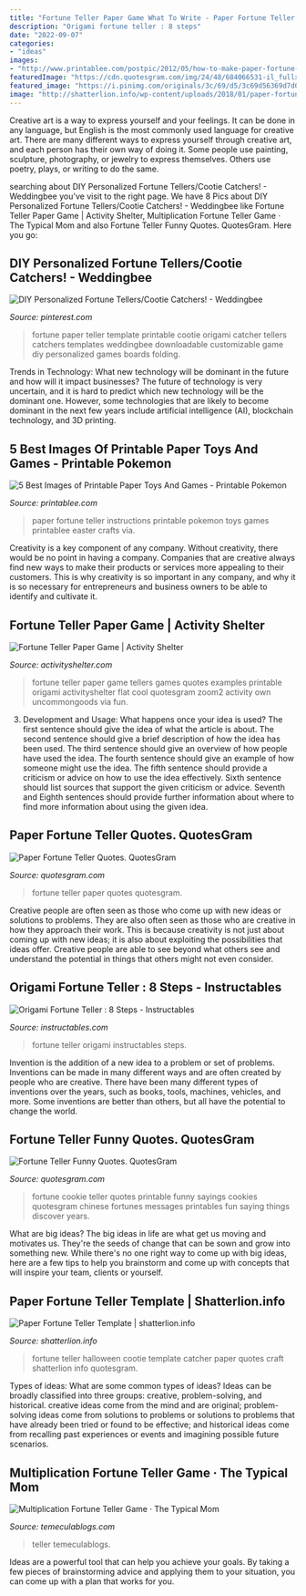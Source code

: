 ```yaml
---
title: "Fortune Teller Paper Game What To Write - Paper Fortune Teller Instructions Printable Pokemon Toys Games Printablee Easter Crafts Via"
description: "Origami fortune teller : 8 steps"
date: "2022-09-07"
categories:
- "ideas"
images:
- "http://www.printablee.com/postpic/2012/05/how-to-make-paper-fortune-teller-instructions_174324.jpg"
featuredImage: "https://cdn.quotesgram.com/img/24/48/684066531-il_fullxfull_78344142.jpg"
featured_image: "https://i.pinimg.com/originals/3c/69/d5/3c69d56369d7d09014ec2a3951da95d9.jpg"
image: "http://shatterlion.info/wp-content/uploads/2018/01/paper-fortune-teller-template-1549b.jpg"
---
```



Creative art is a way to express yourself and your feelings. It can be done in any language, but English is the most commonly used language for creative art. There are many different ways to express yourself through creative art, and each person has their own way of doing it. Some people use painting, sculpture, photography, or jewelry to express themselves. Others use poetry, plays, or writing to do the same.

	

		
searching about DIY Personalized Fortune Tellers/Cootie Catchers! - Weddingbee you've visit to the right page. We have 8 Pics about DIY Personalized Fortune Tellers/Cootie Catchers! - Weddingbee like Fortune Teller Paper Game | Activity Shelter, Multiplication Fortune Teller Game · The Typical Mom and also Fortune Teller Funny Quotes. QuotesGram. Here you go:
		
    
## DIY Personalized Fortune Tellers/Cootie Catchers! - Weddingbee

<img loading=lazy src="https://i.pinimg.com/originals/3c/69/d5/3c69d56369d7d09014ec2a3951da95d9.jpg" onerror="this.onerror=null;this.src='https://tse3.mm.bing.net/th?id=OIP.MviZZ1XhmZlH-V2k8layUwAAAA&amp;pid=15.1';" alt="DIY Personalized Fortune Tellers/Cootie Catchers! - Weddingbee">

_Source: pinterest.com_

>fortune paper teller template printable cootie origami catcher tellers catchers templates weddingbee downloadable customizable game diy personalized games boards folding. 

	

Trends in Technology: What new technology will be dominant in the future and how will it impact businesses?
The future of technology is very uncertain, and it is hard to predict which new technology will be the dominant one. However, some technologies that are likely to become dominant in the next few years include artificial intelligence (AI), blockchain technology, and 3D printing.

    
## 5 Best Images Of Printable Paper Toys And Games - Printable Pokemon

<img loading=lazy src="http://www.printablee.com/postpic/2012/05/how-to-make-paper-fortune-teller-instructions_174324.jpg" onerror="this.onerror=null;this.src='https://tse3.mm.bing.net/th?id=OIP.b6BIui55qsJeJaxf-zdsvgHaK4&amp;pid=15.1';" alt="5 Best Images of Printable Paper Toys And Games - Printable Pokemon">

_Source: printablee.com_

>paper fortune teller instructions printable pokemon toys games printablee easter crafts via. 

	

Creativity is a key component of any company. Without creativity, there would be no point in having a company. Companies that are creative always find new ways to make their products or services more appealing to their customers. This is why creativity is so important in any company, and why it is so necessary for entrepreneurs and business owners to be able to identify and cultivate it.

    
## Fortune Teller Paper Game | Activity Shelter

<img loading=lazy src="https://www.activityshelter.com/wp-content/uploads/2016/05/fortune-teller-paper-game-simply.jpg" onerror="this.onerror=null;this.src='https://tse2.mm.bing.net/th?id=OIP.pg4e0xKxBU2-Qt4SbVWb-gHaHa&amp;pid=15.1';" alt="Fortune Teller Paper Game | Activity Shelter">

_Source: activityshelter.com_

>fortune teller paper game tellers games quotes examples printable origami activityshelter flat cool quotesgram zoom2 activity own uncommongoods via fun. 

	

3. Development and Usage: What happens once your idea is used?
The first sentence should give the idea of what the article is about. The second sentence should give a brief description of how the idea has been used. The third sentence should give an overview of how people have used the idea. The fourth sentence should give an example of how someone might use the idea. The fifth sentence should provide a criticism or advice on how to use the idea effectively. Sixth sentence should list sources that support the given criticism or advice. Seventh and Eighth sentences should provide further information about where to find more information about using the given idea.

    
## Paper Fortune Teller Quotes. QuotesGram

<img loading=lazy src="https://cdn.quotesgram.com/img/53/66/992015525-original_wedding-fortune-teller.jpg" onerror="this.onerror=null;this.src='https://tse3.mm.bing.net/th?id=OIP.BWnrxYOHVtlKIOogGM2pfwHaHa&amp;pid=15.1';" alt="Paper Fortune Teller Quotes. QuotesGram">

_Source: quotesgram.com_

>fortune teller paper quotes quotesgram. 

	

Creative people are often seen as those who come up with new ideas or solutions to problems. They are also often seen as those who are creative in how they approach their work. This is because creativity is not just about coming up with new ideas; it is also about exploiting the possibilities that ideas offer. Creative people are able to see beyond what others see and understand the potential in things that others might not even consider.

    
## Origami Fortune Teller : 8 Steps - Instructables

<img loading=lazy src="https://content.instructables.com/ORIG/FI0/18FW/HRNQ8OT9/FI018FWHRNQ8OT9.jpg?frame=1" onerror="this.onerror=null;this.src='https://tse2.mm.bing.net/th?id=OIP.hD2c9hXAwRcjH-R9KbkP6gHaJ6&amp;pid=15.1';" alt="Origami Fortune Teller : 8 Steps - Instructables">

_Source: instructables.com_

>fortune teller origami instructables steps. 

	

Invention is the addition of a new idea to a problem or set of problems. Inventions can be made in many different ways and are often created by people who are creative. There have been many different types of inventions over the years, such as books, tools, machines, vehicles, and more. Some inventions are better than others, but all have the potential to change the world.

    
## Fortune Teller Funny Quotes. QuotesGram

<img loading=lazy src="https://cdn.quotesgram.com/img/24/48/684066531-il_fullxfull_78344142.jpg" onerror="this.onerror=null;this.src='https://tse1.mm.bing.net/th?id=OIP.WFDydnRBaaWMgVcB3Yod0QHaKe&amp;pid=15.1';" alt="Fortune Teller Funny Quotes. QuotesGram">

_Source: quotesgram.com_

>fortune cookie teller quotes printable funny sayings cookies quotesgram chinese fortunes messages printables fun saying things discover years. 

	

What are big ideas?
The big ideas in life are what get us moving and motivates us. They're the seeds of change that can be sown and grow into something new. While there's no one right way to come up with big ideas, here are a few tips to help you brainstorm and come up with concepts that will inspire your team, clients or yourself.

    
## Paper Fortune Teller Template | Shatterlion.info

<img loading=lazy src="http://shatterlion.info/wp-content/uploads/2018/01/paper-fortune-teller-template-1549b.jpg" onerror="this.onerror=null;this.src='https://tse3.mm.bing.net/th?id=OIP.CmDn6YH3Ir5elcMX_5C-MAHaHb&amp;pid=15.1';" alt="Paper Fortune Teller Template | shatterlion.info">

_Source: shatterlion.info_

>fortune teller halloween cootie template catcher paper quotes craft shatterlion info quotesgram. 

	

Types of ideas: What are some common types of ideas?
Ideas can be broadly classified into three groups: creative, problem-solving, and historical. creative ideas come from the mind and are original; problem-solving ideas come from solutions to problems or solutions to problems that have already been tried or found to be effective; and historical ideas come from recalling past experiences or events and imagining possible future scenarios.

    
## Multiplication Fortune Teller Game · The Typical Mom

<img loading=lazy src="https://temeculablogs.com/wp-content/uploads/2015/10/Make-math-facts-fun-with-this-fortune-teller-game-made-out-of-paper..jpg" onerror="this.onerror=null;this.src='https://tse4.mm.bing.net/th?id=OIP.nIdXOdHPy0b2ZRYUD2HIoQHaHa&amp;pid=15.1';" alt="Multiplication Fortune Teller Game · The Typical Mom">

_Source: temeculablogs.com_

>teller temeculablogs. 

	

Ideas are a powerful tool that can help you achieve your goals. By taking a few pieces of brainstorming advice and applying them to your situation, you can come up with a plan that works for you.

